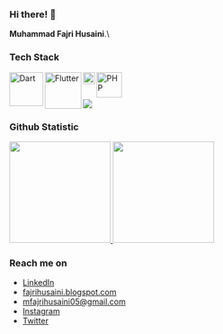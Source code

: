### Hi there! 👋

**Muhammad Fajri Husaini**.\

### Tech Stack
  <a href="https://dart.dev/"><img align="left" alt="Dart" title="Dart" width="60px" src="https://upload.wikimedia.org/wikipedia/commons/f/fe/Dart_programming_language_logo.svg" /></a>
  <a href="https://flutter.dev/"><img align="left" alt="Flutter" title="Flutter" width="65px" src="https://upload.wikimedia.org/wikipedia/commons/1/17/Google-flutter-logo.png" /></a>
  <a href="https://www.javascript.com/"><img align="left" alt="JavaScript" title="JavaScript" width="21px" src="https://upload.wikimedia.org/wikipedia/commons/9/99/Unofficial_JavaScript_logo_2.svg" /></a>
  <a href="https://www.php.net/"><img align="left" alt="PHP" title="PHP" width="45px" src="https://upload.wikimedia.org/wikipedia/commons/2/27/PHP-logo.svg" /></a>
  <br>
  <br>
 
 <a href="https://github.com/mfajrihusaini02/mfajrihusaini02">
    <img src="https://komarev.com/ghpvc/?username=mfajrihusaini02">
</a>

### Github Statistic
<p align="left">
<a href="https://github.com/mfajrihusaini02">
  <img height="180em" src="https://github-readme-stats-eight-theta.vercel.app/api?username=mfajrihusaini02&show_icons=true&theme=algolia&include_all_commits=true&count_private=true"/>
  <img height="180em" src="https://github-readme-stats-eight-theta.vercel.app/api/top-langs/?username=mfajrihusaini02&layout=compact&langs_count=8&theme=algolia"/>
</a>
</p>

### Reach me on
- <a href="https://www.linkedin.com/in/m-fajri-husaini-716741215/">LinkedIn</a>
- <a href="https://fajrihusaini.blogspot.com/">fajrihusaini.blogspot.com</a>
- mfajrihusaini05@gmail.com
- <a href="https://www.instagram.com/mfajrihusaini02/">Instagram</a>
- <a href="https://twitter.com/wiihhhhh">Twitter</a>
